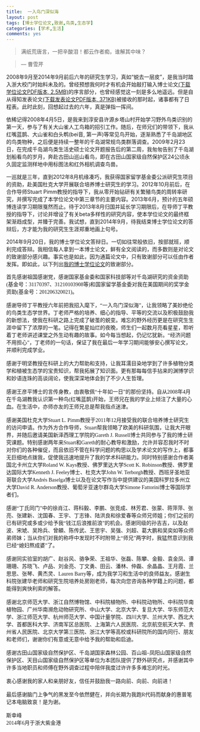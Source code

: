 ```yaml
---
title:  一入鸟门深似海
layout: post
tags: [博士学位论文,致谢,鸟类,生态学]
categories: [学术,生活]
comments: yes
---
```


> 满纸荒唐言，一把辛酸泪！都云作者痴，谁解其中味？

> –– 曹雪芹

2008年9月至2014年9月前后六年的研究生学习，真如“蜕去一层皮”，是我当时踏入浙大校门时始料未及的。曾经预想我何时才有机会开始敲打输入博士论文[(下载学位论文PDF版本, 2.5MB)](http://sixf.org/files/articles/Si2014.pdf)的序言部分，也曾经感觉这一刻是多么地遥远。但是自从得知发表论文[(下载发表论文PDF版本, 371KB)](http://sixf.org/files/articles/Si-etal2014JB.pdf)被接收的那时起，诸事都有了日程表。此时此刻，回想起过去的六年，真是弹指一挥间。

依稀记得2008年4月5日，是我来到淳安县许源乡塔山村开始学习野外鸟类识别的第一天，参与了有关大山雀人工鸟箱的招引工作。随后，在师兄们的带领下，我从红嘴蓝鹊、大山雀和白头鹎(bei音, 第一声)等常见鸟开始，逐渐熟悉了千岛湖地区的鸟类物种，之后便是持续一整年的千岛湖常规鸟类群落调查。2009年2月23日，在完成千岛湖鸟类生活史硕士论文开题报告后的第二周，我匆匆告别了千岛湖划船看鸟的岁月，奔赴古田山巡山看鸟，即在古田山国家级自然保护区24公顷永久固定监测样地中用标图法和红外相机调查鸟兽。

一巡就是三年，直到2012年8月机缘凑巧，我获得国家留学基金委公派研究生项目的资助，赴美国杜克大学开展联合培养博士研究生的学习。2012年10月前后，在合作导师Stuart Pimm教授的指导下，我从零开始钻研有关繁殖鸟类的周转率研究，并撰写完成了本学位论文中第三章节的主要内容。2013年6月，预计的五年硕博连读学习期限戛然而止。待于2013年8月归国并延长学习期限后，在导师丁平教授的指导下，讨论并增设了有关beta多样性的研究内容，使本学位论文的最终框架渐趋成型，并臻于完善。我试想，直到2014年9月，待我结束博士学位论文的答辩后，方才能为我的研究生生涯郑重地画上句号。

2014年9月20日，我的博士学位论文答辩日。一切如往常般依旧，按部就班，顺利完成答辩。我相信每人拿到一本博士论文，鲜有全文阅读的，而多数则是对论文的致谢部分感兴趣。事实也是如此，因为通篇论文中，只有致谢部分可以任由作者发挥。即如此，以下列出[我的博士学位论文](http://sixf.org/files/articles/Si2014.pdf)的致谢部分。

<div style="font-family: serif;"> 首先感谢祖国感谢党，感谢国家基金委和国家科技部等对千岛湖研究的资金资助(基金号：31170397、31210103908等)和国家留学基金委对我在美国期间的奖学金资助(基金号：201206320021)。
<br/>
<br/>
感谢导师丁平教授六年前把我招入麾下，“一入鸟门深似海”，让我领略了美妙绝伦的鸟类生态学世界。丁老师严格的培养、细心的指导、平等的交流以及积极鼓励我的新想法，使我在科研之路上完成了破茧的蜕变。难忘的野外经历更是在研究生生涯中留下了浓厚的一笔。记得在繁星灿烂的夜晚，师生们一起数月亮看星星，聆听着丁老师讲述课堂之外生动有趣的故事。如今每当想起，仍记忆犹新。“经济问题不用担心”，丁老师的一句话，保证了我在最后一年学习期间能够安心撰写论文，并顺利完成学业。 
<br/>
<br/>
感谢于明坚教授在科研上的大力帮助和支持，让我耳濡目染地学到了许多植物分类学和植被生态学的宝贵知识，帮我拓展了知识面。更有那每每信手拈来的渊博学识和妙语连珠的高谈阔论，使我深深地体会到了不少人生哲理。
<br/>
<br/>
感谢王彦平博士的言传身教，由衷敬佩“十年如一日”的那份坚持。自从2008年4月在千岛湖教我认识第一种鸟(红嘴蓝鹊)开始，王师兄在我的学业上倾注了大量的心血。在生活中，亦师亦友的王师兄总是帮我指点迷津。
<br/>
<br/>
感谢美国杜克大学Stuart L. Pimm教授于2011年12月接受我的联合培养博士研究生的访问申请。作为外方合作导师，Stuart帮我领略了欧美的科研氛围，让我大开眼界，并随后邀请美国新泽西理工学院的Gareth J. Russell博士共同参与了我的博士研究课题。特别感谢两年来Stuart和Gareth的耐心教导和激励，允许并容忍我时不时对你们的各种催促，而且依旧不管在科学问题的构思以及学术论文的写作上，都事无巨细地点拨我，促使我迅速地提升了我的学术科研能力。同时特别感谢合作者美国北卡州立大学Roland W. Kays教授、佛罗里达大学Scott K. Robinson教授、佛罗里达国际大学Kenneth J. Feeley博士、杜克大学John W. Terborgh教授、西班牙圣地亚哥联合大学Andrés Baselga博士以及在论文写作当中提供建议的美国科罗拉多州立大学David R. Anderson教授、葡萄牙亚速尔群岛大学Simone Fattorini博士等国际学者们。
<br/>
<br/>
感谢“丁氏同门”中的徐肖江、蒋科毅、李鹏、张竞成、林芳君、张蒙、蒋萍萍、张亮、张建新、沈国春、王宇、丁志锋、陆洪良和徐爱春等众师兄师姐；你们之前的已有研究或多或少给予我“钱江后浪推前浪”的机会。感谢同级的孙吉吉，以及赵波、宋虓、吴玲兵、曾頔、陈传武、王思宇、吴强、刘超、葛大鹏和吴奕如等众师弟师妹；当从你们对我的称呼中发现时不时附带上“师兄”两字时，我猛然意识到我已经“媳妇熬成婆”了。
<br/>
<br/>
感谢同实验室的胡广、赵谷风、骆争荣、王祖华、张磊、陈攀、金毅、袁金凤、谭珊珊、苏晓飞、卢品、刘金亮、丁文勇、田云、潘林、仲磊、余晶晶、王月霞、兰思思、张琴、黄杰灵、Lauren Barry等，成为我学习和生活中的良师益友。感谢生科院张建华老师和研究生院培养处房刚老师，每次向您咨询各种学籍上的问题，都能得到爽快利索的解答。
<br/>
<br/>
感谢北京师范大学、浙江自然博物馆、中科院植物所、中科院动物所、中科院华南植物园、广州华南濒危动物研究所、中山大学、北京大学、复旦大学、华东师范大学、浙江师范大学、杭州师范大学、中国计量学院、四川大学、兰州大学、西北大学、首都医科大学、济南军区总医院、上海第六人民医院、北京航空航天大学、贵州省人民医院、北京大学第三医院、浙江大学等高校或科研院所的国内同行、朋友和老师们，谢谢你们有意或无意中给予我的帮助和启迪。
<br/>
<br/>
感谢古田山国家级自然保护区、千岛湖国家森林公园、百山祖–凤阳山国家级自然保护区、天目山国家级自然保护区等单位为本团队提供了野外研究点，并感谢其中许多当地职员和师傅在野外调查过程中陪伴我度过许许多多难忘的时光。
<br/>
<br/>
衷心感谢我的家人和亲朋好友，信任并鼓励我一路向前、向前、向前进！
<br/>
<br/>
最后感谢脑门上争气的黑发至今依然健在，并向长期为我跑R代码而献身的惠普笔记本电脑致哀！是为谢。
<br/>
<br/>
斯幸峰
<br/>
2014年6月于浙大紫金港 </div>
